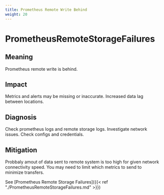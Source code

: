 ```yaml
---
title: Prometheus Remote Write Behind
weight: 20
---
```


# PrometheusRemoteStorageFailures

## Meaning

Prometheus remote write is behind.

## Impact

Metrics and alerts may be missing or inaccurate.
Increased data lag between locations.

## Diagnosis

Check prometheus logs and remote storage logs.
Investigate network issues.
Check configs and credentials.

## Mitigation

Probbaly amout of data sent to remote system is too high
for given network connectivity speed.
You may need to limit which metrics to send to minimize transfers.

See [Prometheus Remote Storage Failures]({{< ref "./PrometheusRemoteStorageFailures.md" >}})

